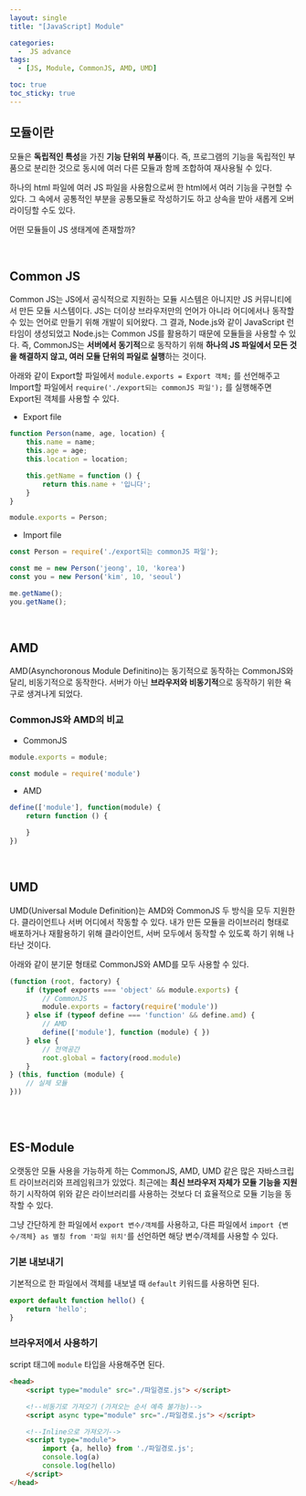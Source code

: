```yaml
---
layout: single
title: "[JavaScript] Module"

categories:
  -  JS advance
tags:
  - [JS, Module, CommonJS, AMD, UMD]

toc: true
toc_sticky: true
---
```


## 모듈이란

모듈은 **독립적인 특성**을 가진 **기능 단위의 부품**이다. 즉, 프로그램의 기능을 독립적인 부품으로 분리한 것으로 동시에 여러 다른 모듈과 함께 조합하여 재사용될 수 있다.

하나의 html 파일에 여러 JS 파일을 사용함으로써 한 html에서 여러 기능을 구현할 수 있다. 그 속에서 공통적인 부분을 공통모듈로 작성하기도 하고 상속을 받아 새롭게 오버라이딩할 수도 있다.

어떤 모듈들이 JS 생태계에 존재할까?

<br> 

## Common JS

Common JS는 JS에서 공식적으로 지원하는 모듈 시스템은 아니지만 JS 커뮤니티에서 만든 모듈 시스템이다. JS는 더이상 브라우저만의 언어가 아니라 어디에서나 동작할 수 있는 언어로 만들기 위해 개발이 되어왔다. 그 결과, Node.js와 같이 JavaScript 런타임이 생성되었고 Node.js는 Common JS를 활용하기 때문에 모듈들을 사용할 수 있다. 즉, CommonJS는 **서버에서 동기적**으로 동작하기 위해 **하나의 JS 파일에서 모든 것을 해결하지 않고, 여러 모듈 단위의 파일로 실행**하는 것이다. 

아래와 같이 Export할 파일에서 `module.exports = Export 객체;` 를 선언해주고 Import할 파일에서 `require('./export되는 commonJS 파일');` 를 실행해주면 Export된 객체를 사용할 수 있다.

- Export file
```js
function Person(name, age, location) {
    this.name = name;
    this.age = age;
    this.location = location;

    this.getName = function () {
        return this.name + '입니다';
    }
}

module.exports = Person;
```

- Import file
```js
const Person = require('./export되는 commonJS 파일');

const me = new Person('jeong', 10, 'korea')
const you = new Person('kim', 10, 'seoul')

me.getName();
you.getName();
```

<br>

## AMD

AMD(Asynchoronous Module Definitino)는 동기적으로 동작하는 CommonJS와 달리, 비동기적으로 동작한다. 서버가 아닌 **브라우저와 비동기적**으로 동작하기 위한 욕구로 생겨나게 되었다.

### CommonJS와 AMD의 비교

- CommonJS

```js
module.exports = module;

const module = require('module')
```

- AMD

```js
define(['module'], function(module) {
    return function () {

    }
})
```

<br>

## UMD

UMD(Universal Module Definition)는 AMD와 CommonJS 두 방식을 모두 지원한다. 클라이언트나 서버 어디에서 작동할 수 있다. 내가 만든 모듈을 라이브러리 형태로 배포하거나 재활용하기 위해 클라이언트, 서버 모두에서 동작할 수 있도록 하기 위해 나타난 것이다.

아래와 같이 분기문 형태로 CommonJS와 AMD를 모두 사용할 수 있다.

```js
(function (root, factory) {
    if (typeof exports === 'object' && module.exports) {
        // CommonJS
        module.exports = factory(require('module'))
    } else if (typeof define === 'function' && define.amd) {
        // AMD
        define(['module'], function (module) { })
    } else {
        // 전역공간
        root.global = factory(rood.module)
    }
} (this, function (module) {
    // 실제 모듈
}))
```

<br><br>

## ES-Module

오랫동안 모듈 사용을 가능하게 하는 CommonJS, AMD, UMD 같은 많은 자바스크립트 라이브러리와 프레임워크가 있었다. 최근에는 **최신 브라우저 자체가 모듈 기능을 지원**하기 시작하여 위와 같은 라이브러리를 사용하는 것보다 더 효율적으로 모듈 기능을 동작할 수 있다.

그냥 간단하게 한 파일에서 `export 변수/객체`를 사용하고, 다른 파일에서 `import {변수/객체} as 별칭 from '파일 위치'`를 선언하면 해당 변수/객체를 사용할 수 있다.

### 기본 내보내기

기본적으로 한 파일에서 객체를 내보낼 때 `default` 키워드를 사용하면 된다.

```js
export default function hello() {
    return 'hello';
}
```

### 브라우저에서 사용하기

script 태그에 `module` 타입을 사용해주면 된다.

```html
<head>
    <script type="module" src="./파일경로.js"> </script>

    <!--비동기로 가져오기 (가져오는 순서 예측 불가능)-->
    <script async type="module" src="./파일경로.js"> </script>

    <!--Inline으로 가져오기-->
    <script type="module">
        import {a, hello} from './파일경로.js';
        console.log(a)
        console.log(hello)
    </script>
</head>
```